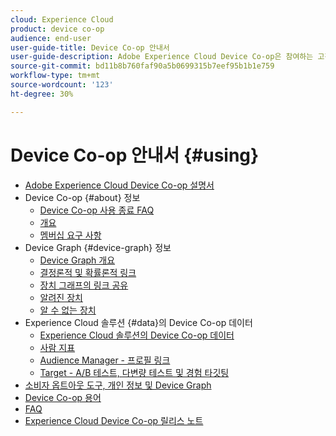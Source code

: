 ```yaml
---
cloud: Experience Cloud
product: device co-op
audience: end-user
user-guide-title: Device Co-op 안내서
user-guide-description: Adobe Experience Cloud Device Co-op은 참여하는 고객이 디바이스 링크 정보를 공유하는 디지털 협력체입니다. 이 정보는 고객에게 가치 있고 일관된 크로스 디바이스 경험을 제공하는 데 도움이 됩니다.
source-git-commit: bd11b8b760faf90a5b0699315b7eef95b1b1e759
workflow-type: tm+mt
source-wordcount: '123'
ht-degree: 30%

---
```



# Device Co-op 안내서 {#using}

+ [Adobe Experience Cloud Device Co-op 설명서](home.md)
+ Device Co-op {#about} 정보
   + [Device Co-op 사용 종료 FAQ](about/device-co-op-eol.md)
   + [개요](about/overview.md)
   + [멤버십 요구 사항](about/requirements.md)
+ Device Graph {#device-graph} 정보
   + [Device Graph 개요](processes/device-graph-overview.md)
   + [결정론적 및 확률론적 링크](processes/links.md)
   + [장치 그래프의 링크 공유](processes/link-sharing.md)
   + [알려진 장치](processes/known-device.md)
   + [알 수 없는 장치](processes/unknown-device.md)
+ Experience Cloud 솔루션 {#data}의 Device Co-op 데이터
   + [Experience Cloud 솔루션의 Device Co-op 데이터](other-solutions/other-solutions.md)
   + [사람 지표](other-solutions/people.md)
   + [Audience Manager - 프로필 링크](other-solutions/proflie-link.md)
   + [Target - A/B 테스트, 다변량 테스트 및 경험 타깃팅](other-solutions/target.md)
+ [소비자 옵트아웃 도구, 개인 정보 및 Device Graph](privacy.md)
+ [Device Co-op 용어](glossary.md)
+ [FAQ](faq.md)
+ [Experience Cloud Device Co-op 릴리스 노트](release-notes.md)
